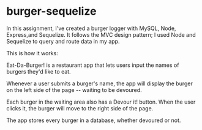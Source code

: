 # burger-sequelize


In this assignment, I've created a burger logger with MySQL, Node, Express,and Sequelize. It follows the MVC design pattern; I used Node and Sequelize to query and route data in my app.

This is how it works:

Eat-Da-Burger! is a restaurant app that lets users input the names of burgers they'd like to eat.

Whenever a user submits a burger's name, the app will display the burger on the left side of the page -- waiting to be devoured.

Each burger in the waiting area also has a Devour it! button. When the user clicks it, the burger will move to the right side of the page.

The app stores every burger in a database, whether devoured or not.

